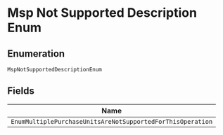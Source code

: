 
# Msp Not Supported Description Enum

## Enumeration

`MspNotSupportedDescriptionEnum`

## Fields

| Name |
|  --- |
| `EnumMultiplePurchaseUnitsAreNotSupportedForThisOperation` |


